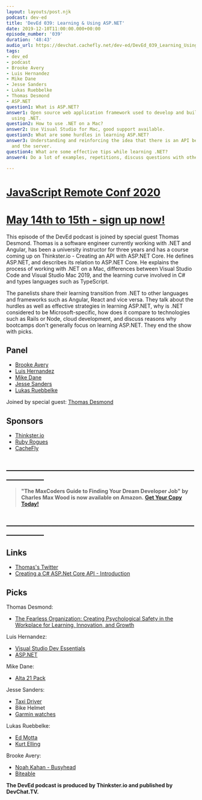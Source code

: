 ```yaml
---
layout: layouts/post.njk
podcast: dev-ed
title: 'DevEd 039: Learning & Using ASP.NET'
date: 2019-12-10T11:00:00.000+00:00
episode_number: '039'
duration: '48:43'
audio_url: https://devchat.cachefly.net/dev-ed/DevEd_039_Learning_Using_ASP_NET.mp3
tags:
- dev_ed
- podcast
- Brooke Avery
- Luis Hernandez
- Mike Dane
- Jesse Sanders
- Lukas Ruebbelke
- Thomas Desmond
- ASP.NET
question1: What is ASP.NET?
answer1: Open source web application framework used to develop and build web apps
  using .NET.
question2: How to use .NET on a Mac?
answer2: Use Visual Studio for Mac, good support available.
question3: What are some hurdles in learning ASP.NET?
answer3: Understanding and reinforcing the idea that there is an API between the application
  and the server.
question4: What are some effective tips while learning .NET?
answer4: Do a lot of examples, repetitions, discuss questions with other students.

---
```

# [JavaScript Remote Conf 2020](https://devchat.tv/conferences/javascript-remote-2020/ "JavaScript Remote Conf 2020")

# [May 14th to 15th - sign up now!](https://devchat.tv/conferences/javascript-remote-2020/ "JavaScript Remote Conf 2020")

This episode of the DevEd podcast is joined by special guest Thomas Desmond. Thomas is a software engineer currently working with .NET and Angular, has been a university instructor for three years and has a course coming up on Thinkster.io - Creating an API with ASP.NET Core. He defines ASP.NET, and describes its relation to ASP.NET Core. He explains the process of working with .NET on a Mac, differences between Visual Studio Code and Visual Studio Mac 2019, and the learning curve involved in C# and types languages such as TypeScript.

The panelists share their learning transition from .NET to other languages and frameworks such as Angular, React and vice versa. They talk about the hurdles as well as effective strategies in learning ASP.NET, why is .NET considered to be Microsoft-specific, how does it compare to technologies such as Rails or Node, cloud development, and discuss reasons why bootcamps don't generally focus on learning ASP.NET. They end the show with picks.

## Panel

* [Brooke Avery](https://thinkster.io/)
* [Luis Hernandez](https://lambdaschool.com/about)
* [Mike Dane](https://www.mikedane.com/)
* [Jesse Sanders](https://briebug.com/)
* [Lukas Ruebbelke](https://twitter.com/simpulton?lang=en)

Joined by special guest: [Thomas Desmond](https://www.thetombomb.com/)

## Sponsors

* [Thinkster.io](https://thinkster.io/)
* [Ruby Rogues](https://devchat.tv/ruby-rogues/)
* [CacheFly](https://www.cachefly.com/)

## **____________________________________________________________**

> **"The MaxCoders Guide to Finding Your Dream Developer Job" by Charles Max Wood is now available on Amazon.**  [**Get Your Copy Today!**](https://www.amazon.com/gp/product/B081MBL5C9/ref=as_li_ss_tl?ie=UTF8&linkCode=sl1&tag=devchattv-20&linkId=9d61363241636e2546ef46abba198746&language=en_US)

## **____________________________________________________________**

## Links

* [Thomas's Twitter](https://twitter.com/ThomasJDesmond)
* [Creating a C# ASP.Net Core API - Introduction](https://thinkster.io/tutorials/creating-a-c-asp-net-core-api-introduction)

## Picks

Thomas Desmond:

* [The Fearless Organization: Creating Psychological Safety in the Workplace for Learning, Innovation, and Growth](https://www.goodreads.com/en/book/show/40275161-the-fearless-organization)

Luis Hernandez:

* [Visual Studio Dev Essentials](https://visualstudio.microsoft.com/dev-essentials/)
* [ASP.NET](https://dotnet.microsoft.com/apps/aspnet)

Mike Dane:

* [Alta 21 Pack](https://arkadiasupply.co/collections/frontpage/products/alta-21)

Jesse Sanders:

* [Taxi Driver](https://www.imdb.com/title/tt0075314/)
* Bike Helmet
* [Garmin watches](https://buy.garmin.com/en-US/US/wearabletech/wearables/c10001-c10002-p1.html)

Lukas Ruebbelke:

* [Ed Motta](https://en.wikipedia.org/wiki/Ed_Motta)
* [Kurt Elling](https://en.wikipedia.org/wiki/Kurt_Elling)

Brooke Avery:

* [Noah Kahan - Busyhead](https://en.wikipedia.org/wiki/Busyhead)
* [Biteable](https://biteable.com/promo/)

**The DevEd podcast is produced by Thinkster.io and published by DevChat.TV.**